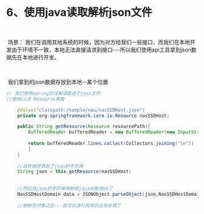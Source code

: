 # 6、使用java读取解析json文件

​	

​		场景：  我们在调用其他系统的时候，因为对方给我们一些接口，而我们在本地开发由于环境不一致，本地无法直接请求到接口---所以我们使用api工具拿到json数据先在本地进行开发。

​	

​		我们拿到的json数据存放到本地--某个位置

```java
// 我们使用spring的注解读取这个json文件
//使用io流 Resource来接

    @Value("classpath:/sample/nas/nasSSDHost.json")
    private org.springframework.core.io.Resource nasSSDHost;

	public String getResource(Resource resourcePath){
		BufferedReader bufferedReader = new BufferedReader(new InputStreamReader(resourcePath.getInputStream(),StandardCharsets.UTF_8)){
		
		return bufferedReader.lines.collect(Collectors.joining("\n"))
		}
	}
	
	//这样就获取到了json的字符串
	String json = this.getResource(nasSSDHost)
	
	
	//然后将json的字符串映射成java对象就ok了
	NasSSDHostDomain data = JSONObject.parseObject(json,NasSSDHostDomain.class)
	
	//映射完对象之后---就可以进行具体的业务处理了
	



```

















































